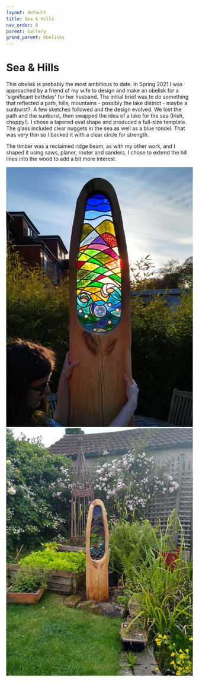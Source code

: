 ```yaml
---
layout: default
title: Sea & Hills
nav_order: 6
parent: Gallery
grand_parent: Obelisks
---
```


# Sea & Hills

This obelisk is probably the most ambitious to date. In Spring 2021 I was approached by a friend of my wife to design and make an obelisk for a 'significant birthday' for her husband. The initial brief was to do something that reflected a path, hills, mountains - possibly the lake district - maybe a sunburst?. A few sketches followed and the design evolved. We lost the path and the sunburst, then swapped the idea of a lake for the sea (Irish, choppy!). I chose a tapered oval shape and produced a full-size template. The glass included clear nuggets in the sea as well as a blue rondel. That was very thin so I backed it with a clear circle for strength.

The timber was a reclaimed ridge beam, as with my other work, and I shaped it using saws, planer, router and sanders. I chose to extend the hill lines into the wood to add a bit more interest.

![Alison's Obelisk](/images/alisonsobelisk.jpg) ![Alison's Obelisk Installed](/images/alisonsobeliskfitted.jpg)
